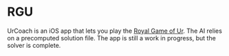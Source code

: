 # RGU

UrCoach is an iOS app that lets you play the [Royal Game of Ur](https://en.wikipedia.org/wiki/Royal_Game_of_Ur). The 
AI relies on a precomputed solution file. The app is still a work in progress, but the solver is complete.
